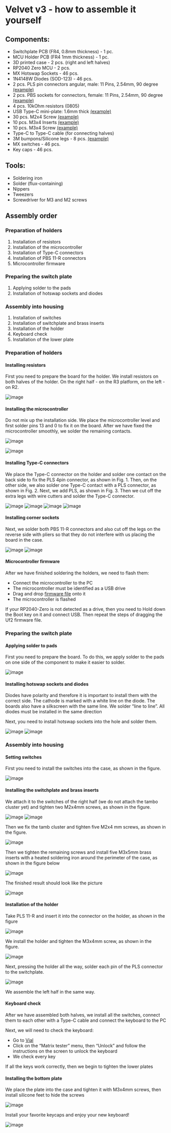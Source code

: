 # Velvet v3 - how to assemble it yourself

## Components:

- Switchplate PCB (FR4, 0.8mm thickness) - 1 pc.
- MCU Holder PCB (FR4 1mm thickness) - 1 pc.
- 3D printed case - 2 pcs. (right and left halves)
- RP2040 Zero MCU - 2 pcs.
- MX Hotswap Sockets - 46 pcs.
- 1N4148W Diodes (SOD-123) - 46 pcs.
- 2 pcs. PLS pin connectors angular, male: 11 Pins, 2.54mm, 90 degree [(example)](https://aliexpress.ru/item/1005005614848270.html)
- 2 pcs. PBS sockets for connectors, female: 11 Pins, 2.54mm, 90 degree [(example)](https://aliexpress.ru/item/1005006067940562.html)
- 4 pcs. 10kOhm resistors (0805)
- USB Type-C mini-plate: 1.6mm thick [(example)](https://aliexpress.ru/item/1005005857575118.html)
- 30 pcs. M2x4 Screw [(example)](https://aliexpress.ru/item/1005005898007060.html)
- 10 pcs. M3x4 Inserts [(example)](https://aliexpress.ru/item/1005004290019650.html)
- 10 pcs. M3x4 Screw [(example)](https://aliexpress.ru/item/1005005898007060.html)
- Type-C to Type-C cable (for connecting halves)
- 3M bumpons/Silicone legs - 8 pcs. [(example)](https://aliexpress.ru/item/32912066603.html)
- MX switches - 46 pcs.
- Key caps - 46 pcs.


## Tools:

- Soldering iron
- Solder (flux-containing)
- Nippers
- Tweezers
- Screwdriver for M3 and M2 screws

## Assembly order

### Preparation of holders

1. Installation of resistors
2. Installation of the microcontroller
3. Installation of Type-C connectors
4. Installation of PBS 11-R connectors
5. Microcontroller firmware

### Preparing the switch plate

1. Applying solder to the pads
2. Installation of hotswap sockets and diodes

### Assembly into housing

1. Installation of switches
2. Installation of switchplate and brass inserts
3. Installation of the holder
4. Keyboard check
5. Installation of the lower plate


### Preparation of holders

#### Installing resistors

First you need to prepare the board for the holder. We install resistors on both halves of the holder.
On the right half - on the R3 platform, on the left - on R2.

![image](photo/1.JPG)

#### Installing the microcontroller

Do not mix up the installation side. We place the microcontroller level and first solder pins 13 and 0 to fix it on the board. After we have fixed the microcontroller smoothly, we solder the remaining contacts.

![image](photo/2.JPG)

![image](photo/3.JPG)

#### Installing Type-C connectors

We place the Type-C connector on the holder and solder one contact on the back side to fix the PLS 4pin connector, as shown in Fig. 1.
Then, on the other side, we also solder one Type-C contact with a PLS connector, as shown in Fig. 2. Next, we add PLS, as shown in Fig. 3.
Then we cut off the extra legs with wire cutters and solder the Type-C connector.

![image](photo/4.JPG)
![image](photo/5.JPG)
![image](photo/6.JPG)
![image](photo/7.JPG)

#### Installing corner sockets

Next, we solder both PBS 11-R connectors and also cut off the legs on the reverse side with pliers so that they do not interfere with us placing the board in the case.

![image](photo/8.JPG)
![image](photo/9.JPG)

#### Microcontroller firmware

After we have finished soldering the holders, we need to flash them:
- Connect the microcontroller to the PC
- The microcontroller must be identified as a USB drive
- Drag and drop [firmware file](https://github.com/ergohaven/keymap_hub/) onto it
- The microcontroller is flashed

If your RP2040-Zero is not detected as a drive, then you need to
Hold down the Boot key on it and connect USB. Then repeat the steps of dragging the Uf2 firmware file.


### Preparing the switch plate

#### Applying solder to pads

First you need to prepare the board. To do this, we apply solder to the pads on one side of the component to make it easier to solder.

![image](photo/10.JPG)

#### Installing hotswap sockets and diodes

Diodes have polarity and therefore it is important to install them with the correct side. The cathode is marked with a white line on the diode. The boards also have a silkscreen with the same line. We solder “line to line”.
All diodes must be installed in the same direction

Next, you need to install hotswap sockets into the hole and solder them.

![image](photo/11.JPG)
![image](photo/12.JPG)


### Assembly into housing

#### Setting switches

First you need to install the switches into the case, as shown in the figure.

![image](photo/13.JPG)

#### Installing the switchplate and brass inserts

We attach it to the switches of the right half (we do not attach the tambo cluster yet) and tighten two M2x4mm screws, as shown in the figure.

![image](photo/14.JPG)
![image](photo/15.JPG)

Then we fix the tamb cluster and tighten five M2x4 mm screws, as shown in the figure.

![image](photo/16.JPG)

Then we tighten the remaining screws and install five M3x5mm brass inserts with a heated soldering iron around the perimeter of the case, as shown in the figure below

![image](photo/17.JPG)

The finished result should look like the picture

![image](photo/18.JPG)


#### Installation of the holder

Take PLS 11-R and insert it into the connector on the holder, as shown in the figure

![image](photo/19.JPG)

We install the holder and tighten the M3x4mm screw, as shown in the figure.

![image](photo/20.JPG)

Next, pressing the holder all the way, solder each pin of the PLS connector to the switchplate.

![image](photo/21.JPG)

We assemble the left half in the same way.

#### Keyboard check

After we have assembled both halves, we install all the switches, connect them to each other with a Type-C cable and connect the keyboard to the PC

Next, we will need to check the keyboard:
- Go to [Vial](https://get.vial.today/download/)
- Click on the “Matrix tester” menu, then “Unlock” and follow the instructions on the screen to unlock the keyboard
- We check every key

If all the keys work correctly, then we begin to tighten the lower plates

#### Installing the bottom plate

We place the plate into the case and tighten it with M3x4mm screws, then install silicone feet to hide the screws

![image](photo/22.JPG)

Install your favorite keycaps and enjoy your new keyboard!

![image](photo/23.JPG)
